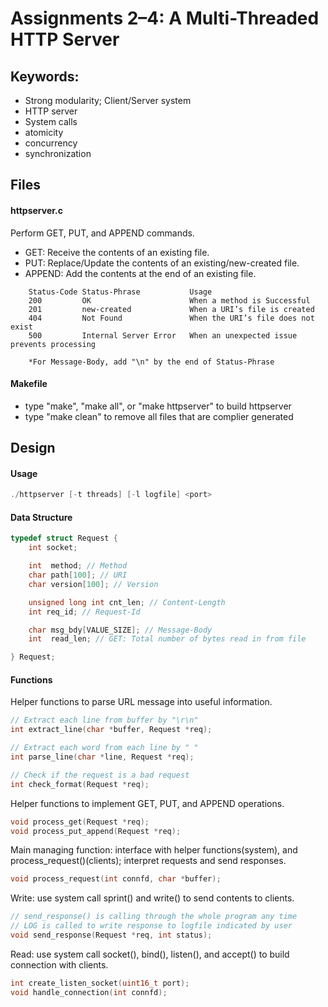 # Assignments 2–4: A Multi-Threaded HTTP Server
## Keywords:
- Strong modularity; Client/Server system
- HTTP server
- System calls
- atomicity
- concurrency 
- synchronization

Files
- 
#### httpserver.c
Perform GET, PUT, and APPEND commands. 
- GET: Receive the contents of an existing file.
- PUT: Replace/Update the contents of an existing/new-created file.
- APPEND: Add the contents at the end of an existing file.  

```
    Status-Code	Status-Phrase			Usage
	200 		OK						When a method is Successful
	201 		new-created				When a URI’s file is created
	404 		Not Found 				When the URI’s file does not exist
	500 		Internal Server Error 	When an unexpected issue prevents processing

	*For Message-Body, add "\n" by the end of Status-Phrase
```
#### Makefile
- type "make", "make all", or "make httpserver"  to build httpserver
- type "make clean" to remove all files that are complier generated

Design
-
#### Usage

```c
./httpserver [-t threads] [-l logfile] <port>
```
#### Data Structure
```c
typedef struct Request {
    int socket;

    int  method; // Method
    char path[100]; // URI
    char version[100]; // Version

    unsigned long int cnt_len; // Content-Length
    int req_id; // Request-Id

    char msg_bdy[VALUE_SIZE]; // Message-Body
    int  read_len; // GET: Total number of bytes read in from file

} Request;
```
#### Functions

Helper functions to parse URL message into useful information. 
```c
// Extract each line from buffer by "\r\n"
int extract_line(char *buffer, Request *req);
```
```c
// Extract each word from each line by " "
int parse_line(char *line, Request *req);
```
```c
// Check if the request is a bad request
int check_format(Request *req); 
```

Helper functions to implement GET, PUT, and APPEND operations.
```c
void process_get(Request *req);
void process_put_append(Request *req);
```
Main managing function: interface with helper functions(system), and process_request()(clients); interpret requests and send responses.
```c
void process_request(int connfd, char *buffer);
```
Write: use system call sprint() and write() to send contents to clients.
```c
// send_response() is calling through the whole program any time 
// LOG is called to write response to logfile indicated by user
void send_response(Request *req, int status);
```
Read: use system call socket(), bind(), listen(), and accept() to build connection with clients.
```c
int create_listen_socket(uint16_t port);
void handle_connection(int connfd);
```